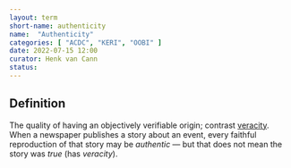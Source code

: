 ```yaml
---
layout: term
short-name: authenticity
name:  "Authenticity"
categories: [ "ACDC", "KERI", "OOBI" ]
date: 2022-07-15 12:00
curator: Henk van Cann
status: 
---
```


## Definition
The quality of having an objectively verifiable origin; contrast [veracity](veracity). When a newspaper publishes a story about an event, every faithful reproduction of that story may be *authentic* &mdash; but that does not mean the story was *true* (has *veracity*).